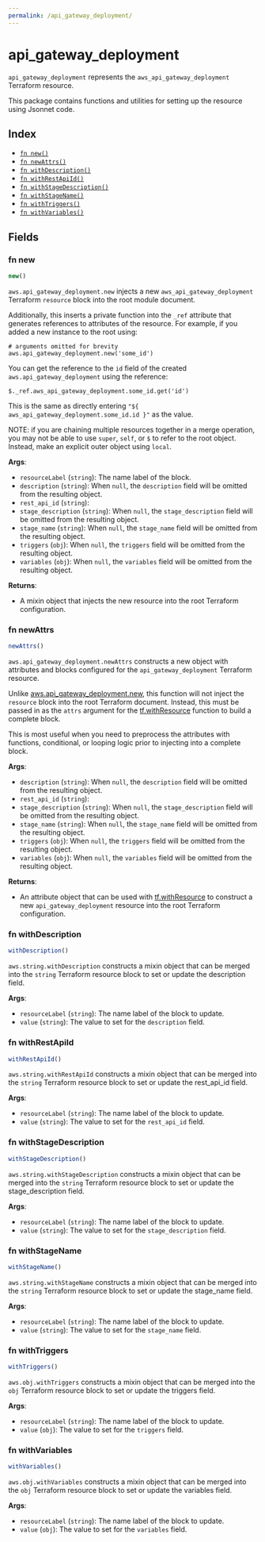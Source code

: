 ```yaml
---
permalink: /api_gateway_deployment/
---
```


# api_gateway_deployment

`api_gateway_deployment` represents the `aws_api_gateway_deployment` Terraform resource.



This package contains functions and utilities for setting up the resource using Jsonnet code.


## Index

* [`fn new()`](#fn-new)
* [`fn newAttrs()`](#fn-newattrs)
* [`fn withDescription()`](#fn-withdescription)
* [`fn withRestApiId()`](#fn-withrestapiid)
* [`fn withStageDescription()`](#fn-withstagedescription)
* [`fn withStageName()`](#fn-withstagename)
* [`fn withTriggers()`](#fn-withtriggers)
* [`fn withVariables()`](#fn-withvariables)

## Fields

### fn new

```ts
new()
```


`aws.api_gateway_deployment.new` injects a new `aws_api_gateway_deployment` Terraform `resource`
block into the root module document.

Additionally, this inserts a private function into the `_ref` attribute that generates references to attributes of the
resource. For example, if you added a new instance to the root using:

    # arguments omitted for brevity
    aws.api_gateway_deployment.new('some_id')

You can get the reference to the `id` field of the created `aws.api_gateway_deployment` using the reference:

    $._ref.aws_api_gateway_deployment.some_id.get('id')

This is the same as directly entering `"${ aws_api_gateway_deployment.some_id.id }"` as the value.

NOTE: if you are chaining multiple resources together in a merge operation, you may not be able to use `super`, `self`,
or `$` to refer to the root object. Instead, make an explicit outer object using `local`.

**Args**:
  - `resourceLabel` (`string`): The name label of the block.
  - `description` (`string`):  When `null`, the `description` field will be omitted from the resulting object.
  - `rest_api_id` (`string`): 
  - `stage_description` (`string`):  When `null`, the `stage_description` field will be omitted from the resulting object.
  - `stage_name` (`string`):  When `null`, the `stage_name` field will be omitted from the resulting object.
  - `triggers` (`obj`):  When `null`, the `triggers` field will be omitted from the resulting object.
  - `variables` (`obj`):  When `null`, the `variables` field will be omitted from the resulting object.

**Returns**:
- A mixin object that injects the new resource into the root Terraform configuration.


### fn newAttrs

```ts
newAttrs()
```


`aws.api_gateway_deployment.newAttrs` constructs a new object with attributes and blocks configured for the `api_gateway_deployment`
Terraform resource.

Unlike [aws.api_gateway_deployment.new](#fn-new), this function will not inject the `resource`
block into the root Terraform document. Instead, this must be passed in as the `attrs` argument for the
[tf.withResource](https://github.com/tf-libsonnet/core/tree/main/docs#fn-withresource) function to build a complete block.

This is most useful when you need to preprocess the attributes with functions, conditional, or looping logic prior to
injecting into a complete block.

**Args**:
  - `description` (`string`):  When `null`, the `description` field will be omitted from the resulting object.
  - `rest_api_id` (`string`): 
  - `stage_description` (`string`):  When `null`, the `stage_description` field will be omitted from the resulting object.
  - `stage_name` (`string`):  When `null`, the `stage_name` field will be omitted from the resulting object.
  - `triggers` (`obj`):  When `null`, the `triggers` field will be omitted from the resulting object.
  - `variables` (`obj`):  When `null`, the `variables` field will be omitted from the resulting object.

**Returns**:
  - An attribute object that can be used with [tf.withResource](https://github.com/tf-libsonnet/core/tree/main/docs#fn-withresource) to construct a new `api_gateway_deployment` resource into the root Terraform configuration.


### fn withDescription

```ts
withDescription()
```

`aws.string.withDescription` constructs a mixin object that can be merged into the `string`
Terraform resource block to set or update the description field.



**Args**:
  - `resourceLabel` (`string`): The name label of the block to update.
  - `value` (`string`): The value to set for the `description` field.


### fn withRestApiId

```ts
withRestApiId()
```

`aws.string.withRestApiId` constructs a mixin object that can be merged into the `string`
Terraform resource block to set or update the rest_api_id field.



**Args**:
  - `resourceLabel` (`string`): The name label of the block to update.
  - `value` (`string`): The value to set for the `rest_api_id` field.


### fn withStageDescription

```ts
withStageDescription()
```

`aws.string.withStageDescription` constructs a mixin object that can be merged into the `string`
Terraform resource block to set or update the stage_description field.



**Args**:
  - `resourceLabel` (`string`): The name label of the block to update.
  - `value` (`string`): The value to set for the `stage_description` field.


### fn withStageName

```ts
withStageName()
```

`aws.string.withStageName` constructs a mixin object that can be merged into the `string`
Terraform resource block to set or update the stage_name field.



**Args**:
  - `resourceLabel` (`string`): The name label of the block to update.
  - `value` (`string`): The value to set for the `stage_name` field.


### fn withTriggers

```ts
withTriggers()
```

`aws.obj.withTriggers` constructs a mixin object that can be merged into the `obj`
Terraform resource block to set or update the triggers field.



**Args**:
  - `resourceLabel` (`string`): The name label of the block to update.
  - `value` (`obj`): The value to set for the `triggers` field.


### fn withVariables

```ts
withVariables()
```

`aws.obj.withVariables` constructs a mixin object that can be merged into the `obj`
Terraform resource block to set or update the variables field.



**Args**:
  - `resourceLabel` (`string`): The name label of the block to update.
  - `value` (`obj`): The value to set for the `variables` field.
